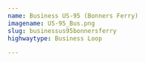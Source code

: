 ```yaml
---
name: Business US-95 (Bonners Ferry)
imagename: US-95_Bus.png
slug: businessus95bonnersferry
highwaytype: Business Loop

---
```

